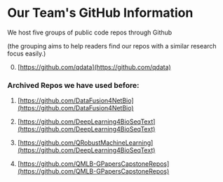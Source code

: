 # Our Team's GitHub Information  

We host five groups of public code repos through Github

(the grouping aims to help readers find our repos with a similar research focus easily.)

0. [https://github.com/qdata](https://github.com/qdata)

### Archived Repos we have used before: 

1. [https://github.com/DataFusion4NetBio](https://github.com/DataFusion4NetBio)

2. [https://github.com/DeepLearning4BioSeqText](https://github.com/DeepLearning4BioSeqText)

3. [https://github.com/QRobustMachineLearning](https://github.com/DeepLearning4BioSeqText)

4. [https://github.com/QMLB-GPapersCapstoneRepos](https://github.com/QMLB-GPapersCapstoneRepos)
